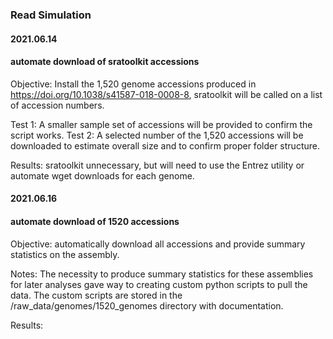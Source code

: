 ### Read Simulation

#### 2021.06.14
#### automate download of sratoolkit accessions

Objective: Install the 1,520 genome accessions produced in https://doi.org/10.1038/s41587-018-0008-8, sratoolkit will be called on a list of accession numbers. 

Test 1: A smaller sample set of accessions will be provided to confirm the script works.
Test 2: A selected number of the 1,520 accessions will be downloaded to estimate overall size and to confirm proper folder structure.

Results: sratoolkit unnecessary, but will need to use the Entrez utility or automate wget downloads for each genome.

#### 2021.06.16
#### automate download of 1520 accessions

Objective: automatically download all accessions and provide summary statistics on the assembly.

Notes: The necessity to produce summary statistics for these assemblies for later analyses gave way to creating custom python scripts to pull the data. The custom scripts are stored in the /raw_data/genomes/1520_genomes directory with documentation.

Results:
